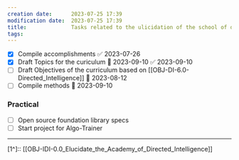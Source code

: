 ```yaml
---
creation date:		2023-07-25 17:39
modification date:	2023-07-25 17:39
title: 				Tasks related to the ulicidation of the school of directed intelligence
tags:
---
```

- [x] Compile accomplishments ✅ 2023-07-26
- [x] Draft Topics for the curiculum 📅 2023-09-10 ✅ 2023-09-10
- [ ] Draft Objectives of the curriculum based on [[OBJ-DI-6.0-Directed_Intelligence]] 📅 2023-08-12
- [ ] Compile methods 📅 2023-09-10 
### Practical
- [ ] Open source foundation library specs
- [ ] Start project for Algo-Trainer 

---
[1^]:: [[OBJ-IDI-0.0_Elucidate_the_Academy_of_Directed_Intelligence]]